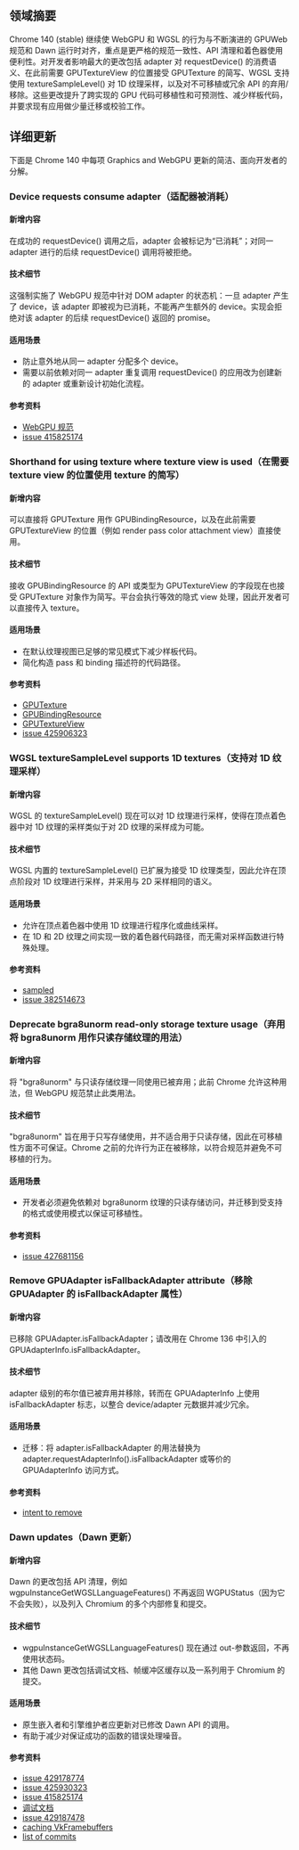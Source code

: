 ## 领域摘要

Chrome 140 (stable) 继续使 WebGPU 和 WGSL 的行为与不断演进的 GPUWeb 规范和 Dawn 运行时对齐，重点是更严格的规范一致性、API 清理和着色器使用便利性。对开发者影响最大的更改包括 adapter 对 requestDevice() 的消费语义、在此前需要 GPUTextureView 的位置接受 GPUTexture 的简写、WGSL 支持使用 textureSampleLevel() 对 1D 纹理采样，以及对不可移植或冗余 API 的弃用/移除。这些更改提升了跨实现的 GPU 代码可移植性和可预测性、减少样板代码，并要求现有应用做少量迁移或校验工作。

## 详细更新

下面是 Chrome 140 中每项 Graphics and WebGPU 更新的简洁、面向开发者的分解。

### Device requests consume adapter（适配器被消耗）

#### 新增内容
在成功的 requestDevice() 调用之后，adapter 会被标记为“已消耗”；对同一 adapter 进行的后续 requestDevice() 调用将被拒绝。

#### 技术细节
这强制实施了 WebGPU 规范中针对 DOM adapter 的状态机：一旦 adapter 产生了 device，该 adapter 即被视为已消耗，不能再产生额外的 device。实现会拒绝对该 adapter 的后续 requestDevice() 返回的 promise。

#### 适用场景
- 防止意外地从同一 adapter 分配多个 device。
- 需要以前依赖对同一 adapter 重复调用 requestDevice() 的应用改为创建新的 adapter 或重新设计初始化流程。

#### 参考资料
- [WebGPU 规范](https://gpuweb.github.io/gpuweb/#ref-for-dom-adapter-state-consumed%E2%91%A1)
- [issue 415825174](https://issues.chromium.org/issues/415825174)

### Shorthand for using texture where texture view is used（在需要 texture view 的位置使用 texture 的简写）

#### 新增内容
可以直接将 GPUTexture 用作 GPUBindingResource，以及在此前需要 GPUTextureView 的位置（例如 render pass color attachment view）直接使用。

#### 技术细节
接收 GPUBindingResource 的 API 或类型为 GPUTextureView 的字段现在也接受 GPUTexture 对象作为简写。平台会执行等效的隐式 view 处理，因此开发者可以直接传入 texture。

#### 适用场景
- 在默认纹理视图已足够的常见模式下减少样板代码。
- 简化构造 pass 和 binding 描述符的代码路径。

#### 参考资料
- [GPUTexture](https://gpuweb.github.io/gpuweb/#gputexture)
- [GPUBindingResource](https://gpuweb.github.io/gpuweb/#typedefdef-gpubindingresource)
- [GPUTextureView](https://gpuweb.github.io/gpuweb/#dictdef-gpubufferbinding)
- [issue 425906323](https://issues.chromium.org/issues/425906323)

### WGSL textureSampleLevel supports 1D textures（支持对 1D 纹理采样）

#### 新增内容
WGSL 的 textureSampleLevel() 现在可以对 1D 纹理进行采样，使得在顶点着色器中对 1D 纹理的采样类似于对 2D 纹理的采样成为可能。

#### 技术细节
WGSL 内置的 textureSampleLevel() 已扩展为接受 1D 纹理类型，因此允许在顶点阶段对 1D 纹理进行采样，并采用与 2D 采样相同的语义。

#### 适用场景
- 允许在顶点着色器中使用 1D 纹理进行程序化或曲线采样。
- 在 1D 和 2D 纹理之间实现一致的着色器代码路径，而无需对采样函数进行特殊处理。

#### 参考资料
- [sampled](https://gpuweb.github.io/gpuweb/wgsl/#texturesamplelevel)
- [issue 382514673](https://issues.chromium.org/issues/382514673)

### Deprecate bgra8unorm read-only storage texture usage（弃用将 bgra8unorm 用作只读存储纹理的用法）

#### 新增内容
将 "bgra8unorm" 与只读存储纹理一同使用已被弃用；此前 Chrome 允许这种用法，但 WebGPU 规范禁止此类用法。

#### 技术细节
"bgra8unorm" 旨在用于只写存储使用，并不适合用于只读存储，因此在可移植性方面不可保证。Chrome 之前的允许行为正在被移除，以符合规范并避免不可移植的行为。

#### 适用场景
- 开发者必须避免依赖对 bgra8unorm 纹理的只读存储访问，并迁移到受支持的格式或使用模式以保证可移植性。

#### 参考资料
- [issue 427681156](https://issues.chromium.org/issues/427681156)

### Remove GPUAdapter isFallbackAdapter attribute（移除 GPUAdapter 的 isFallbackAdapter 属性）

#### 新增内容
已移除 GPUAdapter.isFallbackAdapter；请改用在 Chrome 136 中引入的 GPUAdapterInfo.isFallbackAdapter。

#### 技术细节
adapter 级别的布尔值已被弃用并移除，转而在 GPUAdapterInfo 上使用 isFallbackAdapter 标志，以整合 device/adapter 元数据并减少冗余。

#### 适用场景
- 迁移：将 adapter.isFallbackAdapter 的用法替换为 adapter.requestAdapterInfo().isFallbackAdapter 或等价的 GPUAdapterInfo 访问方式。

#### 参考资料
- [intent to remove](https://groups.google.com/a/chromium.org/g/blink-dev/c/Wzr22XXV3s8)

### Dawn updates（Dawn 更新）

#### 新增内容
Dawn 的更改包括 API 清理，例如 wgpuInstanceGetWGSLLanguageFeatures() 不再返回 WGPUStatus（因为它不会失败），以及列入 Chromium 的多个内部修复和提交。

#### 技术细节
- wgpuInstanceGetWGSLLanguageFeatures() 现在通过 out-参数返回，不再使用状态码。
- 其他 Dawn 更改包括调试文档、帧缓冲区缓存以及一系列用于 Chromium 的提交。

#### 适用场景
- 原生嵌入者和引擎维护者应更新对已修改 Dawn API 的调用。
- 有助于减少对保证成功的函数的错误处理噪音。

#### 参考资料
- [issue 429178774](https://issues.chromium.org/issues/429178774)
- [issue 425930323](https://issues.chromium.org/issues/425930323)
- [issue 415825174](https://issues.chromium.org/issues/415825174)
- [调试文档](https://dawn.googlesource.com/dawn/+/refs/heads/main/docs/dawn/debugging.md)
- [issue 429187478](http://issues.chromium.org/issues/429187478)
- [caching VkFramebuffers](https://dawn.googlesource.com/dawn/+/ddf2e1f61d20171ecd10ae3be70acb750a56686d)
- [list of commits](https://dawn.googlesource.com/dawn/+log/chromium/7258..chromium/7339?n=1000)
